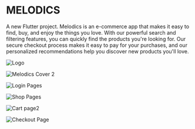 # MELODICS

A new Flutter project.
Melodics is an e-commerce app that makes it easy to find, buy, and enjoy the things you love. With our powerful search and filtering features, you can quickly find the products you're looking for. Our secure checkout process makes it easy to pay for your purchases, and our personalized recommendations help you discover new products you'll love.

![Logo](https://github.com/kimoo112/Melodics/assets/130873071/8b984675-b415-44ae-bd75-954de9c65875)

![Melodics Cover 2](https://github.com/kimoo112/Melodics/assets/130873071/b37247f9-a862-41d8-a05c-3800f673977f)


![Login Pages](https://github.com/kimoo112/Melodics/assets/130873071/4056b9c7-7b2f-4ab0-a6ae-7d9094e04e72)

![Shop Pages](https://github.com/kimoo112/Melodics/assets/130873071/d2d4dc6d-a0ed-4965-8bcd-533381791376)


![Cart page2](https://github.com/kimoo112/Melodics/assets/130873071/1524dd9e-3f8b-4d8a-994d-05ce0405e019)

![Checkout Page](https://github.com/kimoo112/Melodics/assets/130873071/d9939e86-5292-4eae-b64c-3059802a459f)
